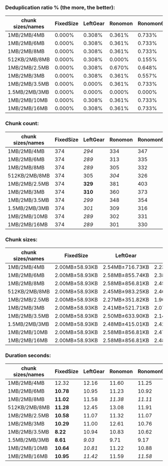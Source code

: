 ### Deduplication ratio % (the more, the better):

| chunk sizes/names | FixedSize | LeftGear | Ronomon | Ronomon64 | Buzhash32_64 | Buzhash32Reg_64 | Buzhash64_48 | Buzhash64_64 | Buzhash64_256 | Buzhash64Reg_48 | Buzhash64Reg_64 | Buzhash64Reg_256 | FastCdc2016 | FastCdc2020 | Restic | StadiaCdc | Casync | Ronomon |
|-------------------|-----------|----------|---------|-----------|--------------|-----------------|--------------|--------------|---------------|-----------------|-----------------|------------------|-------------|-------------|--------|-----------|--------|---------|
| 1MB/2MB/4MB       | 0.000%    | 0.308%   | 0.361%  | 0.733%    | 0.633%       | *1.090%*        | 0.139%       | 0.630%       | *1.129%*      | 0.846%          | **1.276%**      | 0.845%           | 0.536%      | 0.536%      | 0.399% | 0.729%    | 0.261% | 0.361%  |
| 1MB/2MB/6MB       | 0.000%    | 0.308%   | 0.361%  | 0.733%    | 0.633%       | *1.090%*        | 0.139%       | 0.630%       | **1.129%**    | 0.846%          | *1.069%*        | 0.845%           | 0.536%      | 0.536%      | 0.399% | 0.729%    | 0.261% | 0.361%  |
| 1MB/2MB/8MB       | 0.000%    | 0.308%   | 0.361%  | 0.733%    | 0.633%       | *1.090%*        | 0.139%       | 0.630%       | **1.129%**    | 0.846%          | *1.069%*        | 0.845%           | 0.536%      | 0.536%      | 0.399% | 0.729%    | 0.261% | 0.361%  |
| 512KB/2MB/8MB     | 0.000%    | 0.308%   | 0.000%  | 0.155%    | **1.810%**   | *1.665%*        | 0.255%       | 1.241%       | *1.602%*      | 0.887%          | 1.184%          | 1.136%           | 0.536%      | 0.536%      | 1.179% | 0.726%    | 0.388% | 0.000%  |
| 1MB/2MB/2.5MB     | 0.000%    | 0.308%   | 0.670%  | 0.648%    | 0.633%       | *1.095%*        | 0.633%       | 0.630%       | 1.018%        | 0.963%          | **1.276%**      | *1.039%*         | 0.269%      | 0.608%      | 0.399% | 0.729%    | 0.000% | 0.670%  |
| 1MB/2MB/3MB       | 0.000%    | 0.308%   | 0.361%  | 0.557%    | 0.633%       | *1.095%*        | 0.139%       | 0.630%       | *1.085%*      | 0.846%          | **1.276%**      | 0.845%           | 0.273%      | 0.795%      | 0.399% | 0.729%    | 0.261% | 0.361%  |
| 1MB/2MB/3.5MB     | 0.000%    | 0.000%   | 0.361%  | 0.733%    | 0.633%       | *1.090%*        | 0.139%       | 0.630%       | *1.129%*      | 0.846%          | **1.276%**      | 0.845%           | 0.540%      | 0.536%      | 0.399% | 0.729%    | 0.261% | 0.361%  |
| 1.5MB/2MB/3MB     | 0.000%    | 0.000%   | 0.000%  | 0.000%    | *0.827%*     | 0.478%          | 0.000%       | 0.423%       | 0.410%        | *0.678%*        | **1.112%**      | 0.206%           | 0.000%      | 0.322%      | 0.423% | 0.000%    | 0.261% | 0.000%  |
| 1MB/2MB/10MB      | 0.000%    | 0.308%   | 0.361%  | 0.733%    | 0.633%       | *1.090%*        | 0.139%       | 0.630%       | **1.129%**    | 0.846%          | *1.069%*        | 0.845%           | 0.536%      | 0.536%      | 0.399% | 0.729%    | 0.261% | 0.361%  |
| 1MB/2MB/16MB      | 0.000%    | 0.308%   | 0.361%  | 0.733%    | 0.633%       | *1.090%*        | 0.139%       | 0.630%       | **1.129%**    | 0.846%          | *1.069%*        | 0.845%           | 0.536%      | 0.536%      | 0.399% | 0.729%    | 0.261% | 0.361%  |

### Chunk count:

| chunk sizes/names | FixedSize | LeftGear | Ronomon | Ronomon64 | Buzhash32_64 | Buzhash32Reg_64 | Buzhash64_48 | Buzhash64_64 | Buzhash64_256 | Buzhash64Reg_48 | Buzhash64Reg_64 | Buzhash64Reg_256 | FastCdc2016 | FastCdc2020 | Restic | StadiaCdc | Casync  | Ronomon |
|-------------------|-----------|----------|---------|-----------|--------------|-----------------|--------------|--------------|---------------|-----------------|-----------------|------------------|-------------|-------------|--------|-----------|---------|---------|
| 1MB/2MB/4MB       | 374       | *294*    | 334     | 347       | 591          | 615             | *289*        | 489          | 502           | 379             | 527             | 530              | 310         | 316         | 470    | 377       | **273** | 334     |
| 1MB/2MB/6MB       | 374       | *289*    | 313     | 335       | 589          | 615             | *249*        | 484          | 499           | 352             | 520             | 528              | 305         | 305         | 458    | 356       | **239** | 313     |
| 1MB/2MB/8MB       | 374       | *289*    | 305     | 332       | 588          | 615             | *238*        | 482          | 497           | 346             | 520             | 528              | 303         | 304         | 454    | 351       | **228** | 305     |
| 512KB/2MB/8MB     | 374       | 305      | *304*   | 326       | 1034         | 1032            | *276*        | 785          | 796           | 356             | 812             | 822              | 317         | 318         | 733    | 353       | **267** | *304*   |
| 1MB/2MB/2.5MB     | 374       | **329**  | 381     | 403       | 597          | 617             | 361          | 519          | 523           | 443             | 556             | 563              | *330*       | 424         | 505    | 447       | *349*   | 381     |
| 1MB/2MB/3MB       | 374       | **310**  | 360     | 373       | 594          | 616             | 322          | 504          | 511           | 419             | 545             | 542              | *316*       | 355         | 485    | 415       | *318*   | 360     |
| 1MB/2MB/3.5MB     | 374       | *299*    | 348     | 354       | 592          | 615             | *298*        | 497          | 505           | 399             | 536             | 535              | 310         | 326         | 479    | 389       | **295** | 348     |
| 1.5MB/2MB/3MB     | 374       | *301*    | 309     | 316       | 432          | 445             | **289**      | 385          | 383           | 377             | 420             | 430              | 307         | 346         | 369    | 377       | *291*   | 309     |
| 1MB/2MB/10MB      | 374       | *289*    | 302     | 331       | 588          | 615             | *231*        | 482          | 496           | 345             | 520             | 528              | 303         | 303         | 453    | 350       | **222** | 302     |
| 1MB/2MB/16MB      | 374       | *289*    | 301     | 330       | 588          | 615             | *229*        | 482          | 496           | 345             | 520             | 528              | 303         | 303         | 453    | 350       | **216** | 301     |

### Chunk sizes:

| chunk sizes/names | FixedSize      | LeftGear        | Ronomon          | Ronomon64       | Buzhash32_64      | Buzhash32Reg_64   | Buzhash64_48    | Buzhash64_64      | Buzhash64_256     | Buzhash64Reg_48 | Buzhash64Reg_64   | Buzhash64Reg_256  | FastCdc2016     | FastCdc2020     | Restic          | StadiaCdc       | Casync          | Ronomon          |
|-------------------|----------------|-----------------|------------------|-----------------|-------------------|-------------------|-----------------|-------------------|-------------------|-----------------|-------------------|-------------------|-----------------|-----------------|-----------------|-----------------|-----------------|------------------|
| 1MB/2MB/4MB       | 2.00MB±58.93KB | 2.54MB±716.73KB | 2.23MB±1013.80KB | 2.15MB±977.13KB | 1.26MB±464.41KB   | 1.21MB±337.15KB   | 2.58MB±1.11MB   | 1.53MB±788.84KB   | 1.49MB±706.54KB   | 1.97MB±843.13KB | 1.42MB±618.66KB   | 1.41MB±613.59KB   | 2.41MB±656.15KB | 2.36MB±582.08KB | 1.59MB±858.34KB | 1.98MB±822.46KB | 2.73MB±1.08MB   | 2.23MB±1013.80KB |
| 1MB/2MB/6MB       | 2.00MB±58.93KB | 2.58MB±855.74KB | 2.38MB±1.36MB    | 2.23MB±1.15MB   | 1.27MB±507.15KB   | 1.21MB±337.15KB   | 3.00MB±1.66MB   | 1.54MB±892.72KB   | 1.50MB±790.84KB   | 2.12MB±1.13MB   | 1.44MB±720.39KB   | 1.41MB±646.44KB   | 2.45MB±769.64KB | 2.45MB±738.84KB | 1.63MB±1.03MB   | 2.10MB±1.08MB   | 3.12MB±1.66MB   | 2.38MB±1.36MB    |
| 1MB/2MB/8MB       | 2.00MB±58.93KB | 2.58MB±856.81KB | 2.45MB±1.58MB    | 2.25MB±1.23MB   | 1.27MB±524.57KB   | 1.21MB±337.15KB   | 3.14MB±2.01MB   | 1.55MB±913.49KB   | 1.50MB±839.25KB   | 2.16MB±1.27MB   | 1.44MB±720.39KB   | 1.41MB±646.44KB   | 2.46MB±828.02KB | 2.46MB±771.49KB | 1.64MB±1.14MB   | 2.13MB±1.16MB   | 3.27MB±2.00MB   | 2.45MB±1.58MB    |
| 512KB/2MB/8MB     | 2.00MB±58.93KB | 2.45MB±983.25KB | 2.46MB±1.64MB    | 2.29MB±1.29MB   | 739.20KB±430.35KB | 740.64KB±396.29KB | 2.70MB±2.05MB   | 973.68KB±815.39KB | 960.22KB±761.60KB | 2.10MB±1.60MB   | 941.30KB±750.35KB | 929.85KB±728.96KB | 2.35MB±902.02KB | 2.35MB±851.51KB | 1.02MB±1.02MB   | 2.11MB±1.48MB   | 2.80MB±2.04MB   | 2.46MB±1.64MB    |
| 1MB/2MB/2.5MB     | 2.00MB±58.93KB | 2.27MB±351.82KB | 1.96MB±550.29KB  | 1.85MB±558.70KB | 1.25MB±373.96KB   | 1.21MB±303.67KB   | 2.07MB±538.29KB | 1.44MB±534.16KB   | 1.43MB±514.31KB   | 1.68MB±459.69KB | 1.34MB±405.65KB   | 1.33MB±403.55KB   | 2.26MB±332.87KB | 1.76MB±502.67KB | 1.48MB±555.18KB | 1.67MB±451.29KB | 2.14MB±509.54KB | 1.96MB±550.29KB  |
| 1MB/2MB/3MB       | 2.00MB±58.93KB | 2.41MB±521.71KB | 2.07MB±723.74KB  | 2.00MB±743.26KB | 1.26MB±415.94KB   | 1.21MB±323.54KB   | 2.32MB±741.28KB | 1.48MB±636.44KB   | 1.46MB±609.79KB   | 1.78MB±578.22KB | 1.37MB±477.02KB   | 1.38MB±509.90KB   | 2.36MB±502.61KB | 2.10MB±485.17KB | 1.54MB±678.73KB | 1.80MB±583.39KB | 2.35MB±736.31KB | 2.07MB±723.74KB  |
| 1MB/2MB/3.5MB     | 2.00MB±58.93KB | 2.50MB±633.90KB | 2.14MB±881.19KB  | 2.11MB±872.30KB | 1.26MB±450.63KB   | 1.21MB±337.15KB   | 2.50MB±930.07KB | 1.50MB±716.62KB   | 1.48MB±676.97KB   | 1.87MB±714.80KB | 1.39MB±549.88KB   | 1.40MB±566.77KB   | 2.41MB±597.39KB | 2.29MB±526.72KB | 1.56MB±762.25KB | 1.92MB±729.30KB | 2.53MB±962.34KB | 2.14MB±881.19KB  |
| 1.5MB/2MB/3MB     | 2.00MB±58.93KB | 2.48MB±415.01KB | 2.42MB±562.54KB  | 2.36MB±571.62KB | 1.73MB±361.58KB   | 1.68MB±284.58KB   | 2.58MB±541.29KB | 1.94MB±542.36KB   | 1.95MB±512.70KB   | 1.98MB±426.71KB | 1.78MB±363.06KB   | 1.74MB±329.64KB   | 2.43MB±426.30KB | 2.16MB±453.81KB | 2.02MB±572.45KB | 1.98MB±414.10KB | 2.57MB±556.50KB | 2.42MB±562.54KB  |
| 1MB/2MB/10MB      | 2.00MB±58.93KB | 2.58MB±856.81KB | 2.47MB±1.68MB    | 2.26MB±1.28MB   | 1.27MB±524.57KB   | 1.21MB±337.15KB   | 3.23MB±2.20MB   | 1.55MB±913.49KB   | 1.50MB±858.41KB   | 2.16MB±1.28MB   | 1.44MB±720.39KB   | 1.41MB±646.44KB   | 2.46MB±831.56KB | 2.46MB±831.56KB | 1.65MB±1.19MB   | 2.13MB±1.20MB   | 3.36MB±2.29MB   | 2.47MB±1.68MB    |
| 1MB/2MB/16MB      | 2.00MB±58.93KB | 2.58MB±856.81KB | 2.48MB±1.73MB    | 2.26MB±1.36MB   | 1.27MB±524.57KB   | 1.21MB±337.15KB   | 3.26MB±2.37MB   | 1.55MB±913.49KB   | 1.50MB±858.41KB   | 2.16MB±1.28MB   | 1.44MB±720.39KB   | 1.41MB±646.44KB   | 2.46MB±831.56KB | 2.46MB±831.56KB | 1.65MB±1.19MB   | 2.13MB±1.20MB   | 3.46MB±2.72MB   | 2.48MB±1.73MB    |

### Duration seconds:

| chunk sizes/names | FixedSize | LeftGear | Ronomon | Ronomon64 | Buzhash32_64 | Buzhash32Reg_64 | Buzhash64_48 | Buzhash64_64 | Buzhash64_256 | Buzhash64Reg_48 | Buzhash64Reg_64 | Buzhash64Reg_256 | FastCdc2016 | FastCdc2020 | Restic | StadiaCdc | Casync | Ronomon |
|-------------------|-----------|----------|---------|-----------|--------------|-----------------|--------------|--------------|---------------|-----------------|-----------------|------------------|-------------|-------------|--------|-----------|--------|---------|
| 1MB/2MB/4MB       | 12.32     | 12.16    | 11.60   | 11.25     | 10.97        | 10.94           | 11.83        | 11.00        | 10.94         | 11.54           | 11.23           | 11.09            | *10.77*     | *10.86*     | 11.23  | **10.60** | 17.85  | 11.79   |
| 1MB/2MB/6MB       | **10.78** | 10.95    | 11.23   | 10.92     | *10.91*      | *10.91*         | 12.08        | 11.35        | 11.50         | 12.43           | 11.62           | 11.18            | 11.21       | 12.02       | 12.97  | 11.33     | 19.07  | 11.68   |
| 1MB/2MB/8MB       | **11.02** | 11.58    | *11.38* | *11.11*   | 12.70        | 11.53           | 12.29        | 11.95        | 12.73         | 13.15           | 11.89           | 12.53            | 12.11       | 11.76       | 12.19  | 11.47     | 18.97  | 12.77   |
| 512KB/2MB/8MB     | **11.28** | 12.45    | 13.08   | 11.91     | 12.68        | 13.38           | 13.44        | 14.10        | 12.78         | 13.12           | 13.84           | 12.67            | *11.38*     | *11.47*     | 12.45  | 11.55     | 20.93  | 11.67   |
| 1MB/2MB/2.5MB     | **10.58** | 11.07    | 11.32   | 11.07     | *10.89*      | 11.19           | 12.27        | 11.19        | 11.51         | 11.88           | 11.29           | 11.21            | 10.99       | 10.98       | 11.38  | 11.13     | 16.92  | *10.87* |
| 1MB/2MB/3MB       | **10.29** | 11.00    | 12.61   | 10.76     | 10.86        | 10.83           | 12.22        | 11.34        | 11.62         | 12.07           | 11.51           | 11.18            | *10.73*     | 10.77       | 11.55  | *10.71*   | 17.70  | 12.04   |
| 1MB/2MB/3.5MB     | **8.22**  | 10.94    | 10.83   | 10.62     | 10.40        | *8.81*          | 9.76         | 9.11         | 9.12          | 10.06           | 9.40            | 9.46             | 9.09        | *9.05*      | 9.95   | 9.38      | 15.06  | 9.38    |
| 1.5MB/2MB/3MB     | **8.61**  | *9.03*   | 9.71    | 9.17      | *8.99*       | 9.23            | 10.34        | 9.65         | 9.47          | 10.51           | 10.63           | 10.22            | 10.62       | 10.14       | 10.11  | 11.17     | 15.37  | 11.05   |
| 1MB/2MB/10MB      | **10.64** | *10.81*  | 11.22   | 10.88     | 11.07        | 11.24           | 11.52        | 11.15        | 11.75         | 12.33           | 11.64           | 11.53            | 11.14       | *10.85*     | 11.64  | 10.98     | 17.72  | 11.55   |
| 1MB/2MB/16MB      | **10.95** | *11.42*  | 11.59   | *11.58*   | 12.37        | 12.62           | 12.61        | 13.08        | 13.21         | 12.75           | 12.69           | 12.89            | 12.11       | 12.23       | 13.37  | 12.29     | 19.55  | 12.15   |
